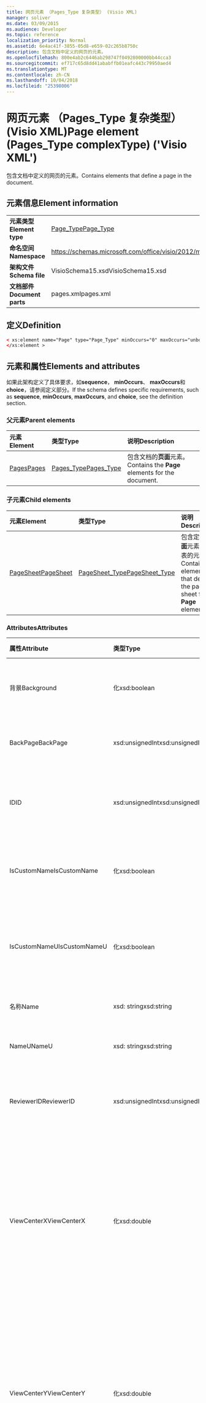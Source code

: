 ```yaml
---
title: 网页元素 （Pages_Type 复杂类型） (Visio XML)
manager: soliver
ms.date: 03/09/2015
ms.audience: Developer
ms.topic: reference
localization_priority: Normal
ms.assetid: 6e4ac41f-3855-05d8-e659-02c265b8750c
description: 包含文档中定义的网页的元素。
ms.openlocfilehash: 800e4ab2c6446ab298747f0492800000bb44cca3
ms.sourcegitcommit: ef717c65d8dd41ababffb01eafc443c79950aed4
ms.translationtype: MT
ms.contentlocale: zh-CN
ms.lasthandoff: 10/04/2018
ms.locfileid: "25398006"
---
```

# <a name="page-element-pagestype-complextype-visio-xml"></a><span data-ttu-id="8fc59-103">网页元素 （Pages_Type 复杂类型） (Visio XML)</span><span class="sxs-lookup"><span data-stu-id="8fc59-103">Page element (Pages_Type complexType) ('Visio XML')</span></span>

<span data-ttu-id="8fc59-104">包含文档中定义的网页的元素。</span><span class="sxs-lookup"><span data-stu-id="8fc59-104">Contains elements that define a page in the document.</span></span>
  
## <a name="element-information"></a><span data-ttu-id="8fc59-105">元素信息</span><span class="sxs-lookup"><span data-stu-id="8fc59-105">Element information</span></span>

|||
|:-----|:-----|
|<span data-ttu-id="8fc59-106">**元素类型**</span><span class="sxs-lookup"><span data-stu-id="8fc59-106">**Element type**</span></span> <br/> |[<span data-ttu-id="8fc59-107">Page_Type</span><span class="sxs-lookup"><span data-stu-id="8fc59-107">Page_Type</span></span>](page_type-complextypevisio-xml.md) <br/> |
|<span data-ttu-id="8fc59-108">**命名空间**</span><span class="sxs-lookup"><span data-stu-id="8fc59-108">**Namespace**</span></span> <br/> |https://schemas.microsoft.com/office/visio/2012/main  <br/> |
|<span data-ttu-id="8fc59-109">**架构文件**</span><span class="sxs-lookup"><span data-stu-id="8fc59-109">**Schema file**</span></span> <br/> |<span data-ttu-id="8fc59-110">VisioSchema15.xsd</span><span class="sxs-lookup"><span data-stu-id="8fc59-110">VisioSchema15.xsd</span></span>  <br/> |
|<span data-ttu-id="8fc59-111">**文档部件**</span><span class="sxs-lookup"><span data-stu-id="8fc59-111">**Document parts**</span></span> <br/> |<span data-ttu-id="8fc59-112">pages.xml</span><span class="sxs-lookup"><span data-stu-id="8fc59-112">pages.xml</span></span>  <br/> |
   
## <a name="definition"></a><span data-ttu-id="8fc59-113">定义</span><span class="sxs-lookup"><span data-stu-id="8fc59-113">Definition</span></span>

```XML
< xs:element name="Page" type="Page_Type" minOccurs="0" maxOccurs="unbounded" >
</xs:element >
```

## <a name="elements-and-attributes"></a><span data-ttu-id="8fc59-114">元素和属性</span><span class="sxs-lookup"><span data-stu-id="8fc59-114">Elements and attributes</span></span>

<span data-ttu-id="8fc59-115">如果此架构定义了具体要求，如**sequence**， **minOccurs**、 **maxOccurs**和**choice**，请参阅定义部分。</span><span class="sxs-lookup"><span data-stu-id="8fc59-115">If the schema defines specific requirements, such as **sequence**, **minOccurs**, **maxOccurs**, and **choice**, see the definition section.</span></span> 
  
### <a name="parent-elements"></a><span data-ttu-id="8fc59-116">父元素</span><span class="sxs-lookup"><span data-stu-id="8fc59-116">Parent elements</span></span>

|<span data-ttu-id="8fc59-117">**元素**</span><span class="sxs-lookup"><span data-stu-id="8fc59-117">**Element**</span></span>|<span data-ttu-id="8fc59-118">**类型**</span><span class="sxs-lookup"><span data-stu-id="8fc59-118">**Type**</span></span>|<span data-ttu-id="8fc59-119">**说明**</span><span class="sxs-lookup"><span data-stu-id="8fc59-119">**Description**</span></span>|
|:-----|:-----|:-----|
|[<span data-ttu-id="8fc59-120">Pages</span><span class="sxs-lookup"><span data-stu-id="8fc59-120">Pages</span></span>](pages-elementvisio-xml.md) <br/> |[<span data-ttu-id="8fc59-121">Pages_Type</span><span class="sxs-lookup"><span data-stu-id="8fc59-121">Pages_Type</span></span>](pages_type-complextypevisio-xml.md) <br/> |<span data-ttu-id="8fc59-122">包含文档的**页面**元素。</span><span class="sxs-lookup"><span data-stu-id="8fc59-122">Contains the **Page** elements for the document.</span></span>  <br/> |
   
### <a name="child-elements"></a><span data-ttu-id="8fc59-123">子元素</span><span class="sxs-lookup"><span data-stu-id="8fc59-123">Child elements</span></span>

|<span data-ttu-id="8fc59-124">**元素**</span><span class="sxs-lookup"><span data-stu-id="8fc59-124">**Element**</span></span>|<span data-ttu-id="8fc59-125">**类型**</span><span class="sxs-lookup"><span data-stu-id="8fc59-125">**Type**</span></span>|<span data-ttu-id="8fc59-126">**说明**</span><span class="sxs-lookup"><span data-stu-id="8fc59-126">**Description**</span></span>|
|:-----|:-----|:-----|
|[<span data-ttu-id="8fc59-127">PageSheet</span><span class="sxs-lookup"><span data-stu-id="8fc59-127">PageSheet</span></span>](pagesheet-element-page_type-complextypevisio-xml.md) <br/> |[<span data-ttu-id="8fc59-128">PageSheet_Type</span><span class="sxs-lookup"><span data-stu-id="8fc59-128">PageSheet_Type</span></span>](pagesheet_type-complextypevisio-xml.md) <br/> |<span data-ttu-id="8fc59-129">包含定义**页面**元素的页表的元素。</span><span class="sxs-lookup"><span data-stu-id="8fc59-129">Contains elements that define the page sheet for a **Page** element.</span></span>  <br/> |
   
### <a name="attributes"></a><span data-ttu-id="8fc59-130">Attributes</span><span class="sxs-lookup"><span data-stu-id="8fc59-130">Attributes</span></span>

|<span data-ttu-id="8fc59-131">**属性**</span><span class="sxs-lookup"><span data-stu-id="8fc59-131">**Attribute**</span></span>|<span data-ttu-id="8fc59-132">**类型**</span><span class="sxs-lookup"><span data-stu-id="8fc59-132">**Type**</span></span>|<span data-ttu-id="8fc59-133">**必需**</span><span class="sxs-lookup"><span data-stu-id="8fc59-133">**Required**</span></span>|<span data-ttu-id="8fc59-134">**说明**</span><span class="sxs-lookup"><span data-stu-id="8fc59-134">**Description**</span></span>|<span data-ttu-id="8fc59-135">**可能的值**</span><span class="sxs-lookup"><span data-stu-id="8fc59-135">**Possible values**</span></span>|
|:-----|:-----|:-----|:-----|:-----|
|<span data-ttu-id="8fc59-136">背景</span><span class="sxs-lookup"><span data-stu-id="8fc59-136">Background</span></span>  <br/> |<span data-ttu-id="8fc59-137">化</span><span class="sxs-lookup"><span data-stu-id="8fc59-137">xsd:boolean</span></span>  <br/> |<span data-ttu-id="8fc59-138">可选</span><span class="sxs-lookup"><span data-stu-id="8fc59-138">optional</span></span>  <br/> |<span data-ttu-id="8fc59-139">一个标志，指示页背景页。</span><span class="sxs-lookup"><span data-stu-id="8fc59-139">A flag indicating if the page is a background page.</span></span>  <br/> |<span data-ttu-id="8fc59-140">化类型的值。</span><span class="sxs-lookup"><span data-stu-id="8fc59-140">Values of the xsd:boolean type.</span></span>  <br/> |
|<span data-ttu-id="8fc59-141">BackPage</span><span class="sxs-lookup"><span data-stu-id="8fc59-141">BackPage</span></span>  <br/> |<span data-ttu-id="8fc59-142">xsd:unsignedInt</span><span class="sxs-lookup"><span data-stu-id="8fc59-142">xsd:unsignedInt</span></span>  <br/> |<span data-ttu-id="8fc59-143">可选</span><span class="sxs-lookup"><span data-stu-id="8fc59-143">optional</span></span>  <br/> |<span data-ttu-id="8fc59-144">此页面的背景页的 ID。</span><span class="sxs-lookup"><span data-stu-id="8fc59-144">The ID of this page's background page.</span></span>  <br/> |<span data-ttu-id="8fc59-145">Xsd:unsignedInt 类型的值。</span><span class="sxs-lookup"><span data-stu-id="8fc59-145">Values of the xsd:unsignedInt type.</span></span>  <br/> |
|<span data-ttu-id="8fc59-146">ID</span><span class="sxs-lookup"><span data-stu-id="8fc59-146">ID</span></span>  <br/> |<span data-ttu-id="8fc59-147">xsd:unsignedInt</span><span class="sxs-lookup"><span data-stu-id="8fc59-147">xsd:unsignedInt</span></span>  <br/> |<span data-ttu-id="8fc59-148">必需</span><span class="sxs-lookup"><span data-stu-id="8fc59-148">required</span></span>  <br/> |<span data-ttu-id="8fc59-149">其父元素中的元素的唯一 ID。</span><span class="sxs-lookup"><span data-stu-id="8fc59-149">The unique ID of the element within its parent element.</span></span>  <br/> |<span data-ttu-id="8fc59-150">Xsd:unsignedInt 类型的值。</span><span class="sxs-lookup"><span data-stu-id="8fc59-150">Values of the xsd:unsignedInt type.</span></span>  <br/> |
|<span data-ttu-id="8fc59-151">IsCustomName</span><span class="sxs-lookup"><span data-stu-id="8fc59-151">IsCustomName</span></span>  <br/> |<span data-ttu-id="8fc59-152">化</span><span class="sxs-lookup"><span data-stu-id="8fc59-152">xsd:boolean</span></span>  <br/> |<span data-ttu-id="8fc59-153">可选</span><span class="sxs-lookup"><span data-stu-id="8fc59-153">optional</span></span>  <br/> |<span data-ttu-id="8fc59-154">指示是否由用户自定义名称。</span><span class="sxs-lookup"><span data-stu-id="8fc59-154">Indicates whether the name has been customized by the user.</span></span>  <br/> |<span data-ttu-id="8fc59-155">化类型的值。</span><span class="sxs-lookup"><span data-stu-id="8fc59-155">Values of the xsd:Boolean type.</span></span>  <br/> |
|<span data-ttu-id="8fc59-156">IsCustomNameU</span><span class="sxs-lookup"><span data-stu-id="8fc59-156">IsCustomNameU</span></span>  <br/> |<span data-ttu-id="8fc59-157">化</span><span class="sxs-lookup"><span data-stu-id="8fc59-157">xsd:boolean</span></span>  <br/> |<span data-ttu-id="8fc59-158">可选</span><span class="sxs-lookup"><span data-stu-id="8fc59-158">optional</span></span>  <br/> |<span data-ttu-id="8fc59-159">指示是否由用户自定义的通用名称。</span><span class="sxs-lookup"><span data-stu-id="8fc59-159">Indicates whether the universal name has been customized by the user.</span></span>  <br/> |<span data-ttu-id="8fc59-160">化类型的值。</span><span class="sxs-lookup"><span data-stu-id="8fc59-160">Values of the xsd:Boolean type.</span></span>  <br/> |
|<span data-ttu-id="8fc59-161">名称</span><span class="sxs-lookup"><span data-stu-id="8fc59-161">Name</span></span>  <br/> |<span data-ttu-id="8fc59-162">xsd: string</span><span class="sxs-lookup"><span data-stu-id="8fc59-162">xsd:string</span></span>  <br/> |<span data-ttu-id="8fc59-163">可选</span><span class="sxs-lookup"><span data-stu-id="8fc59-163">optional</span></span>  <br/> |<span data-ttu-id="8fc59-164">元素的名称。</span><span class="sxs-lookup"><span data-stu-id="8fc59-164">The name of the element.</span></span>  <br/> |<span data-ttu-id="8fc59-165">Xsd: string 类型的值。</span><span class="sxs-lookup"><span data-stu-id="8fc59-165">Values of the xsd:string type.</span></span>  <br/> |
|<span data-ttu-id="8fc59-166">NameU</span><span class="sxs-lookup"><span data-stu-id="8fc59-166">NameU</span></span>  <br/> |<span data-ttu-id="8fc59-167">xsd: string</span><span class="sxs-lookup"><span data-stu-id="8fc59-167">xsd:string</span></span>  <br/> |<span data-ttu-id="8fc59-168">可选</span><span class="sxs-lookup"><span data-stu-id="8fc59-168">optional</span></span>  <br/> |<span data-ttu-id="8fc59-169">元素的通用名称。</span><span class="sxs-lookup"><span data-stu-id="8fc59-169">The universal name of the element.</span></span>  <br/> |<span data-ttu-id="8fc59-170">Xsd: string 类型的值。</span><span class="sxs-lookup"><span data-stu-id="8fc59-170">Values of the xsd:string type.</span></span>  <br/> |
|<span data-ttu-id="8fc59-171">ReviewerID</span><span class="sxs-lookup"><span data-stu-id="8fc59-171">ReviewerID</span></span>  <br/> |<span data-ttu-id="8fc59-172">xsd:unsignedInt</span><span class="sxs-lookup"><span data-stu-id="8fc59-172">xsd:unsignedInt</span></span>  <br/> |<span data-ttu-id="8fc59-173">可选</span><span class="sxs-lookup"><span data-stu-id="8fc59-173">optional</span></span>  <br/> |<span data-ttu-id="8fc59-174">审阅者标记贴相关联的 ID。</span><span class="sxs-lookup"><span data-stu-id="8fc59-174">The ID of the reviewer associated with the markup overlay.</span></span>  <br/> |<span data-ttu-id="8fc59-175">Xsd:unsignedInt 类型的值。</span><span class="sxs-lookup"><span data-stu-id="8fc59-175">Values of the xsd:unsignedInt type.</span></span>  <br/> |
|<span data-ttu-id="8fc59-176">ViewCenterX</span><span class="sxs-lookup"><span data-stu-id="8fc59-176">ViewCenterX</span></span>  <br/> |<span data-ttu-id="8fc59-177">化</span><span class="sxs-lookup"><span data-stu-id="8fc59-177">xsd:double</span></span>  <br/> |<span data-ttu-id="8fc59-178">可选</span><span class="sxs-lookup"><span data-stu-id="8fc59-178">optional</span></span>  <br/> |<span data-ttu-id="8fc59-179">**ViewCenterX**和**ViewCenterY**指定的新视图 （窗口） 假定最初打开时页面上的中心点。</span><span class="sxs-lookup"><span data-stu-id="8fc59-179">**ViewCenterX** and **ViewCenterY** specify a center point on a page that a new view (window) assumes when it is opened initially.</span></span>  <br/> |<span data-ttu-id="8fc59-180">化类型的值。</span><span class="sxs-lookup"><span data-stu-id="8fc59-180">Values of the xsd:double type.</span></span>  <br/> |
|<span data-ttu-id="8fc59-181">ViewCenterY</span><span class="sxs-lookup"><span data-stu-id="8fc59-181">ViewCenterY</span></span>  <br/> |<span data-ttu-id="8fc59-182">化</span><span class="sxs-lookup"><span data-stu-id="8fc59-182">xsd:double</span></span>  <br/> |<span data-ttu-id="8fc59-183">可选</span><span class="sxs-lookup"><span data-stu-id="8fc59-183">optional</span></span>  <br/> |<span data-ttu-id="8fc59-184">**ViewCenterX**和**ViewCenterY**指定的新视图 （窗口） 假定最初打开时页面上的中心点。</span><span class="sxs-lookup"><span data-stu-id="8fc59-184">**ViewCenterX** and **ViewCenterY** specify a center point on a page that a new view (window) assumes when it is opened initially.</span></span>  <br/> |<span data-ttu-id="8fc59-185">化类型的值。</span><span class="sxs-lookup"><span data-stu-id="8fc59-185">Values of the xsd:double type.</span></span>  <br/> |
|<span data-ttu-id="8fc59-186">ViewScale</span><span class="sxs-lookup"><span data-stu-id="8fc59-186">ViewScale</span></span>  <br/> |<span data-ttu-id="8fc59-187">化</span><span class="sxs-lookup"><span data-stu-id="8fc59-187">xsd:double</span></span>  <br/> |<span data-ttu-id="8fc59-188">可选</span><span class="sxs-lookup"><span data-stu-id="8fc59-188">optional</span></span>  <br/> |<span data-ttu-id="8fc59-189">要打开页上的新视图 （窗口） 时使用的默认显示比例系数。</span><span class="sxs-lookup"><span data-stu-id="8fc59-189">The default magnification factor to use when a new view (window) of the page is opened.</span></span> <span data-ttu-id="8fc59-190">例如，1 = 100%。1.5 = 150%，依此类推。</span><span class="sxs-lookup"><span data-stu-id="8fc59-190">For example, 1 = 100%; 1.5 = 150%, and so on.</span></span>  <br/> |<span data-ttu-id="8fc59-191">化类型的值。</span><span class="sxs-lookup"><span data-stu-id="8fc59-191">Values of the xsd:double type.</span></span>  <br/> |
   

